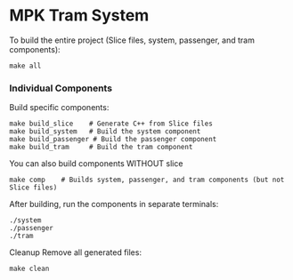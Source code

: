 # MPK Tram System

To build the entire project (Slice files, system, passenger, and tram components):
```
make all
```

### Individual Components
Build specific components:
```
make build_slice    # Generate C++ from Slice files
make build_system   # Build the system component
make build_passenger # Build the passenger component
make build_tram     # Build the tram component
```

You can also build components WITHOUT slice
```
make comp    # Builds system, passenger, and tram components (but not Slice files)
```

After building, run the components in separate terminals:
```
./system
./passenger
./tram
```

Cleanup
Remove all generated files:
```
make clean
```
